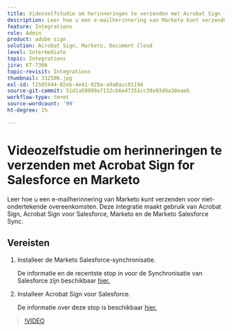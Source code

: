 ```yaml
---
title: Videozelfstudie om herinneringen te verzenden met Acrobat Sign for Salesforce en Marketo
description: Leer hoe u een e-mailherinnering van Marketo kunt verzenden als een overeenkomst na een bepaalde periode niet is ondertekend
feature: Integrations
role: Admin
product: adobe sign
solution: Acrobat Sign, Marketo, Document Cloud
level: Intermediate
topic: Integrations
jira: KT-7306
topic-revisit: Integrations
thumbnail: 332506.jpg
exl-id: f2505944-82eb-4e41-929a-a9a0acc81194
source-git-commit: 51d1a59999a7132cb6e47351cc39a93d9a38eaeb
workflow-type: tm+mt
source-wordcount: '99'
ht-degree: 1%

---
```


# Videozelfstudie om herinneringen te verzenden met Acrobat Sign for Salesforce en Marketo

Leer hoe u een e-mailherinnering van Marketo kunt verzenden voor niet-ondertekende overeenkomsten. Deze integratie maakt gebruik van Acrobat Sign, Acrobat Sign voor Salesforce, Marketo en de Marketo Salesforce Sync.

## Vereisten

1. Installeer de Marketo Salesforce-synchronisatie.

   De informatie en de recentste stop in voor de Synchronisatie van Salesforce zijn beschikbaar [ hier.](https://experienceleague.adobe.com/docs/marketo/using/product-docs/crm-sync/salesforce-sync/understanding-the-salesforce-sync.html)

1. Installeer Acrobat Sign voor Salesforce.

   De informatie over deze stop is beschikbaar [ hier.](https://helpx.adobe.com/ca/sign/using/salesforce-integration-installation-guide.html)

>[!VIDEO](https://video.tv.adobe.com/v/332506?quality=12&learn=on&hidetitle=true)

